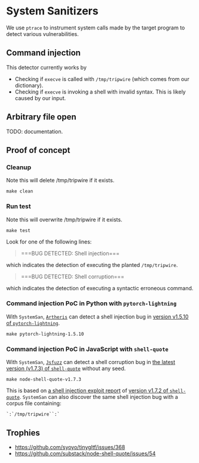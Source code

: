 # System Sanitizers

We use `ptrace` to instrument system calls made by the target program to detect
various vulnerabilities.

## Command injection

This detector currently works by

- Checking if `execve` is called with `/tmp/tripwire` (which comes from our dictionary).
- Checking if `execve` is invoking a shell with invalid syntax. This is likely
  caused by our input.

## Arbitrary file open

TODO: documentation.

## Proof of concept

### Cleanup
Note this will delete /tmp/tripwire if it exists.
```shell
make clean
```

### Run test
Note this will overwrite /tmp/tripwire if it exists.
```shell
make test
```

Look for one of the following lines:

> ===BUG DETECTED: Shell injection===

which indicates the detection of executing the planted `/tmp/tripwire`.


> ===BUG DETECTED: Shell corruption===

which indicates the detection of executing a syntactic erroneous command.


### Command injection PoC in Python with `pytorch-lightning`
With `SystemSan`, [`Artheris`](https://github.com/google/atheris) can detect a shell injection bug in [version v1.5.10 of `pytorch-lightning`](https://github.com/PyTorchLightning/pytorch-lightning/tree/1.5.0).
```shell
make pytorch-lightning-1.5.10
```

### Command injection PoC in JavaScript with `shell-quote`
With `SystemSan`, [`Jsfuzz`](https://gitlab.com/gitlab-org/security-products/analyzers/fuzzers/jsfuzz) can detect a shell corruption bug in [the latest version (v1.7.3) of `shell-quote`](https://github.com/substack/node-shell-quote) without any seed.
```shell
make node-shell-quote-v1.7.3
```
This is based on [a shell injection exploit report](https://wh0.github.io/2021/10/28/shell-quote-rce-exploiting.html) of [version v1.7.2 of `shell-quote`](https://github.com/substack/node-shell-quote/tree/v1.7.2).
`SystemSan` can also discover the same shell injection bug with a corpus file containing:
```
`:`/tmp/tripwire``:`
```

## Trophies

- <https://github.com/syoyo/tinygltf/issues/368>
- <https://github.com/substack/node-shell-quote/issues/54>


